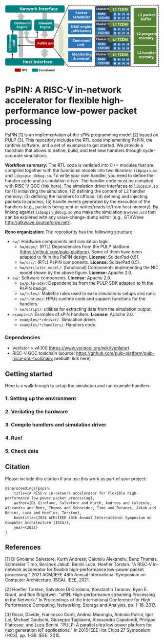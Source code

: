 <div align="center"><img src="overview.svg" alt="PsPIN architecture overview" /></div>

# PsPIN: A RISC-V in-network accelerator for flexible high-performance low-power packet processing

PsPIN [1] is an implementation of the sPIN programming model [2] based on PULP [3]. This repository includes the RTL code implementing PsPIN, the runtime software, and a set of examples to get started. We provide a toolchain that allows to define, build, and test new handlers through cycle-accurate simulations. 

**Workflow summary:** The RTL code is verilated into C++ modules that are compiled together with the functional models into two libraries: `libpspin.so` and `libpspin_debug.so`. To write your own handler, you need to define the handler code and a simulation driver. The handler code must be compiled with RISC-V GCC (link here). The simulation driver interfaces to `libpspin.so` for (1) initializing the simulation; (2) defining the content of L2 handler memory; (3) defining the handlers to offload; (4) defining and injecting packets to process; (5) handle events generated by the execution of the handlers (e.g., packets being sent or writes/reads to/from host memory). By linking against `libpspin_debug.so` you make the simulation a `waves.vcd` that can be explored with any value-change-dump editor (e.g., GTKWave http://gtkwave.sourceforge.net/).

**Repo organization:** The repositority has the following structure:

 - `hw/`: Hardware components and simulation logic.
   - `hw/deps/`: (RTL) Dependencies from the PULP platform (https://github.com/pulp-platform). Some of them have been adapted to fit in the PsPIN design. **License:** SolderPad 0.51.
   - `hw/src/`: (RTL) PsPIN components. **License:** SolderPad 0.51.
   - `hw/verilator_model/`: (functional) Components implementing the NIC model shown by the above figure. **License:** Apache 2.0.
 - `sw/`: Software components. **License:** Apache 2.0.
   - `sw/pulp-sdk/`: Dependencies from the PULP SDK adapted to fit the PsPIN design. 
   - `sw/rules/`: Makefile rules used to ease simulutions setups and runs. 
   - `sw/runtime/`: HPUs runtime code and support functions for the handlers. 
   - `sw/script/`: utilities for extracting data from the simulation output. 
 - `examples/`: Examples of sPIN handlers. **License:** Apache 2.0.
    - `examples/*/driver/`. Simulation driver.
    - `examples/*/handlers/`. Handlers code.

### Dependencies
 - Verilator > v4.100 (https://www.veripool.org/wiki/verilator)
 - RISC-V GCC toolchain (source: https://github.com/pulp-platform/pulp-riscv-gnu-toolchain; prebuilt: link here)

## Getting started
Here is a walkthrough to setup the simulation and run example handlers. 

### 1. Setting up the environment 
 

### 2. Verilating the hardware

### 3. Compile handlers and simulation driver

### 4. Run! 

### 5. Check data


## Citation

Please include this citation if you use this work as part of your project:

```
@inproceedings{pspin,
	title={A RISC-V in-network accelerator for flexible high-performance low-power packet processing},
	author={Di Girolamo, Salvatore and Kurth, Andreas and Calotoiu, Alexandru and Benz, Thomas and Schneider, Timo and Beranek, Jakub and Benini, Luca and Hoefler, Torsten},
	booktitle={2021 ACM/IEEE 48th Annual International Symposium on Computer Architecture (ISCA)},
	year={2021}
}
```

## References

[1] Di Girolamo Salvatore, Kurth Andreas, Calotoiu Alexandru, Benz Thomas, Schneider Timo, Beranek Jakub, Benini Luca, Hoefler Torsten. "A RISC-V in-network accelerator for flexible high-performance low-power packet processing." 2021 ACM/IEEE 48th Annual International Symposium on Computer Architecture (ISCA). IEEE, 2021. 

[2] Hoefler Torsten, Salvatore Di Girolamo, Konstantin Taranov, Ryan E. Grant, and Ron Brightwell. "sPIN: High-performance streaming Processing in the Network." In Proceedings of the International Conference for High Performance Computing, Networking, Storage and Analysis, pp. 1-16. 2017.

[3] Rossi, Davide, Francesco Conti, Andrea Marongiu, Antonio Pullini, Igor Loi, Michael Gautschi, Giuseppe Tagliavini, Alessandro Capotondi, Philippe Flatresse, and Luca Benini. "PULP: A parallel ultra low power platform for next generation IoT applications." In 2015 IEEE Hot Chips 27 Symposium (HCS), pp. 1-39. IEEE, 2015.

